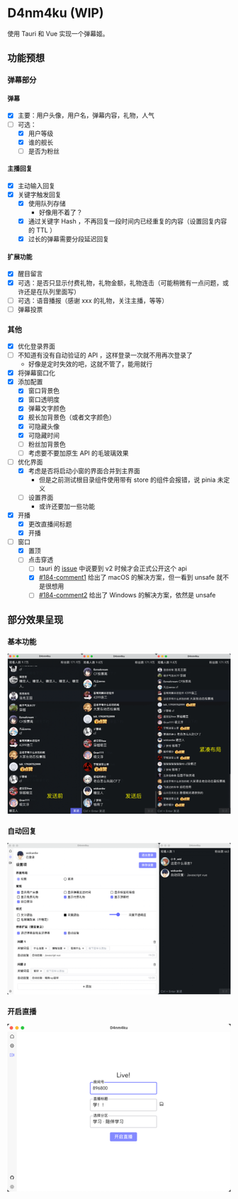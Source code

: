 # D4nm4ku (WIP)

使用 Tauri 和 Vue 实现一个弹幕姬。

## 功能预想

### 弹幕部分

#### 弹幕

- [x] 主要：用户头像，用户名，弹幕内容，礼物，人气
- [ ] 可选：
    - [x] 用户等级
    - [x] 谁的舰长
    - [ ] 是否为粉丝

#### 主播回复

- [x] 主动输入回复
- [x] 关键字触发回复
    - [x] 使用队列存储
        - 好像用不着了？
    - [x] 通过关键字 Hash ，不再回复一段时间内已经重复的内容（设置回复内容的 TTL ）
    - [x] 过长的弹幕需要分段延迟回复

#### 扩展功能

- [x] 醒目留言
- [x] 可选：是否只显示付费礼物，礼物金额，礼物连击（可能稍微有一点问题，或许还是在队列里面写）
- [ ] 可选：语音播报（感谢 xxx 的礼物，关注主播，等等）
- [ ] 弹幕投票

### 其他

- [x] 优化登录界面
- [ ] 不知道有没有自动验证的 API ，这样登录一次就不用再次登录了
    - 好像是定时失效的吧，这就不管了，能用就行
- [x] 将弹幕窗口化
- [x] 添加配置
    - [x] 窗口背景色
    - [x] 窗口透明度
    - [x] 弹幕文字颜色
    - [x] 舰长加背景色（或者文字颜色）
    - [x] 可隐藏头像
    - [x] 可隐藏时间
    - [ ] 粉丝加背景色
    - [ ] 考虑要不要加原生 API 的毛玻璃效果
- [ ] 优化界面
    - [x] 考虑是否将启动小窗的界面合并到主界面
        - 但是之前测试根目录组件使用带有 store 的组件会报错，说 pinia 未定义
    - [ ] 设置界面
        - 或许还要加一些功能
- [x] 开播
    - [x] 更改直播间标题
    - [x] 开播
- [ ] 窗口
    - [x] 置顶
    - [ ] 点击穿透
        - [ ] tauri 的 [issue](https://github.com/tauri-apps/tao/issues/184#issuecomment-1097109451) 中说要到 v2 时候才会正式公开这个 api
        - [x] [#184-comment1](https://github.com/tauri-apps/tao/issues/184#issuecomment-1134823892) 给出了 macOS 的解决方案，但一看到 unsafe 就不是很想用
        - [ ] [#184-comment2](https://github.com/tauri-apps/tao/issues/184#issuecomment-1118176176) 给出了 Windows 的解决方案，依然是 unsafe

## 部分效果呈现

### 基本功能

![basic](./imgs/basic.png)

### 自动回复

![auto-reply](./imgs/auto-reply.png)

### 开启直播

![start-live](./imgs/start-live.png)
